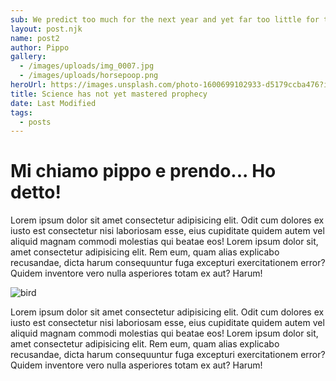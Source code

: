 ```yaml
---
sub: We predict too much for the next year and yet far too little for the next ten.
layout: post.njk
name: post2
author: Pippo
gallery:
  - /images/uploads/img_0007.jpg
  - /images/uploads/horsepoop.png
heroUrl: https://images.unsplash.com/photo-1600699102933-d5179ccba476?ixlib=rb-1.2.1&auto=format&fit=crop&w=1350&q=80
title: Science has not yet mastered prophecy
date: Last Modified
tags:
  - posts
---
```


# Mi chiamo pippo e prendo... Ho detto!

Lorem ipsum dolor sit amet consectetur adipisicing elit. Odit cum
dolores ex iusto est consectetur nisi laboriosam esse, eius cupiditate
quidem autem vel aliquid magnam commodi molestias qui beatae eos!
Lorem ipsum dolor sit, amet consectetur adipisicing elit. Rem eum,
quam alias explicabo recusandae, dicta harum consequuntur fuga
excepturi exercitationem error? Quidem inventore vero nulla asperiores
totam ex aut? Harum!

![bird](https://images.unsplash.com/photo-1601915780592-e672d48d881a?ixlib=rb-1.2.1&ixid=eyJhcHBfaWQiOjEyMDd9&auto=format&fit=crop&w=500&q=60)

Lorem ipsum dolor sit amet consectetur adipisicing elit. Odit cum
dolores ex iusto est consectetur nisi laboriosam esse, eius cupiditate
quidem autem vel aliquid magnam commodi molestias qui beatae eos!
Lorem ipsum dolor sit, amet consectetur adipisicing elit. Rem eum,
quam alias explicabo recusandae, dicta harum consequuntur fuga
excepturi exercitationem error? Quidem inventore vero nulla asperiores
totam ex aut? Harum!
